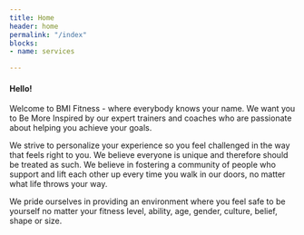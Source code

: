 ```yaml
---
title: Home
header: home
permalink: "/index"
blocks:
- name: services

---
```

#### Hello!

Welcome to BMI Fitness - where everybody knows your name. We want you to Be More Inspired by our expert trainers and coaches who are passionate about helping you achieve your goals.

We strive to personalize your experience so you feel challenged in the way that feels right to you. We believe everyone is unique and therefore should be treated as such. We believe in fostering a community of people who support and lift each other up every time you walk in our doors, no matter what life throws your way. 

We pride ourselves in providing an environment where you feel safe to be yourself no matter your fitness level, ability, age, gender, culture, belief, shape or size.